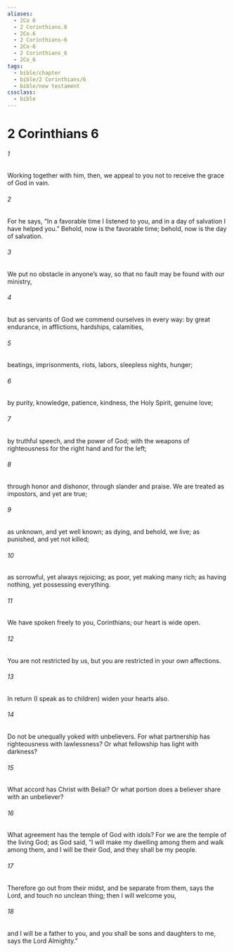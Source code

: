 ```yaml
---
aliases:
  - 2Co 6
  - 2 Corinthians.6
  - 2Co.6
  - 2 Corinthians-6
  - 2Co-6
  - 2 Corinthians_6
  - 2Co_6
tags:
  - bible/chapter
  - bible/2 Corinthians/6
  - bible/new testament
cssclass:
  - bible
---
```


# 2 Corinthians 6

###### 1
Working together with him, then, we appeal to you not to receive the grace of God in vain.
###### 2
For he says, “In a favorable time I listened to you, and in a day of salvation I have helped you.” Behold, now is the favorable time; behold, now is the day of salvation.
###### 3
We put no obstacle in anyone’s way, so that no fault may be found with our ministry,
###### 4
but as servants of God we commend ourselves in every way: by great endurance, in afflictions, hardships, calamities,
###### 5
beatings, imprisonments, riots, labors, sleepless nights, hunger;
###### 6
by purity, knowledge, patience, kindness, the Holy Spirit, genuine love;
###### 7
by truthful speech, and the power of God; with the weapons of righteousness for the right hand and for the left;
###### 8
through honor and dishonor, through slander and praise. We are treated as impostors, and yet are true;
###### 9
as unknown, and yet well known; as dying, and behold, we live; as punished, and yet not killed;
###### 10
as sorrowful, yet always rejoicing; as poor, yet making many rich; as having nothing, yet possessing everything.
###### 11
We have spoken freely to you, Corinthians; our heart is wide open.
###### 12
You are not restricted by us, but you are restricted in your own affections.
###### 13
In return (I speak as to children) widen your hearts also.
###### 14
Do not be unequally yoked with unbelievers. For what partnership has righteousness with lawlessness? Or what fellowship has light with darkness?
###### 15
What accord has Christ with Belial? Or what portion does a believer share with an unbeliever?
###### 16
What agreement has the temple of God with idols? For we are the temple of the living God; as God said, “I will make my dwelling among them and walk among them, and I will be their God, and they shall be my people.
###### 17
Therefore go out from their midst, and be separate from them, says the Lord, and touch no unclean thing; then I will welcome you,
###### 18
and I will be a father to you, and you shall be sons and daughters to me, says the Lord Almighty.”



